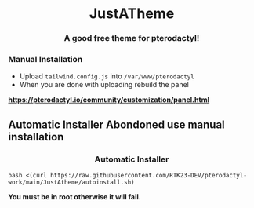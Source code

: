 

<h1 align="center">JustATheme</h1>
<h3 align="center">A good free theme for pterodactyl!</h3>

<h3 align="left">Manual Installation</h3>

- Upload `tailwind.config.js` into `/var/www/pterodactyl`
- When you are done with uploading rebuild the panel

**https://pterodactyl.io/community/customization/panel.html**


## Automatic Installer Abondoned use manual installation

<h3 align="center">Automatic Installer</h3>

`bash <(curl https://raw.githubusercontent.com/RTK23-DEV/pterodactyl-work/main/JustAtheme/autoinstall.sh)`


**You must be in root otherwise it will fail.**
